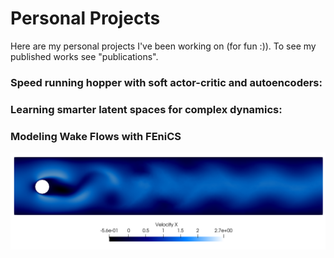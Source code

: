 # Personal Projects
Here are my personal projects I've been working on (for fun :)). To see my published works see "publications".

### Speed running hopper with soft actor-critic and autoencoders:

### Learning smarter latent spaces for complex dynamics:

### Modeling Wake Flows with FEniCS
![WakeFlow](/_documents/WakeFlow.png)
